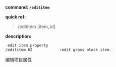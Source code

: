 <!-- BEGIN_AUTOGEN: do NOT edit in this block -->

**command: `/edititem`**

**quick ref:**
> /edititem [item_id]

**description:**

```
 edit item property 
/edititem 62			:edit grass block item. 
```

<!-- END_AUTOGEN-->
编辑项目属性